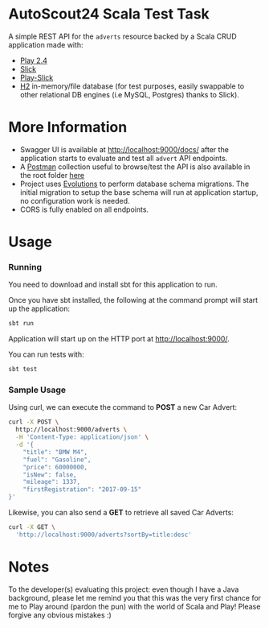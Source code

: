 AutoScout24 Scala Test Task
================================================
A simple REST API for the `adverts` resource backed by a Scala CRUD application made with:
 - [Play 2.4](https://www.playframework.com/) 
 - [Slick](http://slick.lightbend.com/doc/3.1.1/) 
 - [Play-Slick](https://www.playframework.com/documentation/latest/PlaySlick) 
 - [H2](http://www.h2database.com/html/main.html) in-memory/file database (for test purposes, easily swappable to other relational DB engines (i.e MySQL, Postgres) thanks to Slick).



More Information
================

- Swagger UI is available at <http://localhost:9000/docs/> after the application starts to evaluate and test all `advert` API endpoints.
- A [Postman](https://www.getpostman.com/) collection useful to browse/test the API is also available in the root folder [here](Car_Adverts_API.postman_collection.json) 
- Project uses [Evolutions](https://www.playframework.com/documentation/2.4.x/Evolutions) to perform database schema migrations. The initial migration to setup the base schema will run at application startup, no configuration work is needed.
- CORS is fully enabled on all endpoints.
  
Usage
================
### Running

You need to download and install sbt for this application to run.

Once you have sbt installed, the following at the command prompt will start up the application:

```bash
sbt run
```

Application will start up on the HTTP port at <http://localhost:9000/>.  

You can run tests with: 
```bash
sbt test
```

### Sample Usage

Using curl, we can execute the command to **POST** a new Car Advert:

```bash
curl -X POST \
  http://localhost:9000/adverts \
  -H 'Content-Type: application/json' \
  -d '{
	"title": "BMW M4",
	"fuel": "Gasoline",
	"price": 60000000,
	"isNew": false,
	"mileage": 1337,
	"firstRegistration": "2017-09-15"
}'
```

Likewise, you can also send a **GET** to retrieve all saved Car Adverts:

```bash
curl -X GET \
  'http://localhost:9000/adverts?sortBy=title:desc' 
```

Notes
================
To the developer(s) evaluating this project: even though I have a Java background, please let me remind you that this was the very first chance for me to Play around (pardon the pun) with the world of Scala and Play! Please forgive any obvious mistakes :) 